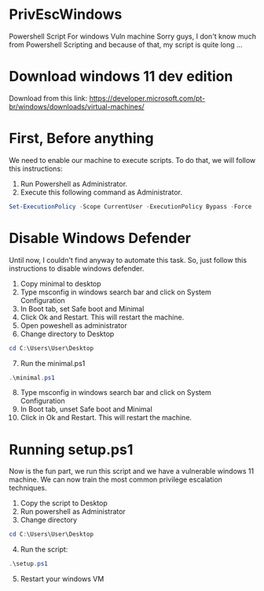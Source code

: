 # PrivEscWindows
Powershell Script For windows Vuln machine
Sorry guys, I don't know much from Powershell Scripting and because of that, my script is quite long ...

# Download windows 11 dev edition
Download from this link: https://developer.microsoft.com/pt-br/windows/downloads/virtual-machines/

# First, Before anything
We need to enable our machine to execute scripts.
To do that, we will follow this instructions:

1) Run Powershell as Administrator.
2) Execute this following command as Administrator.

```powershell
Set-ExecutionPolicy -Scope CurrentUser -ExecutionPolicy Bypass -Force
```

# Disable Windows Defender
Until now, I couldn't find anyway to automate this task. So, just follow this instructions to disable windows defender.

1) Copy minimal to desktop
2) Type msconfig in windows search bar and click on System Configuration
3) In Boot tab, set Safe boot and Minimal
4) Click Ok and Restart. This will restart the machine.
5) Open poweshell as administrator
6) Change directory to Desktop

```powershell
cd C:\Users\User\Desktop
```

7) Run the minimal.ps1

```powershell
.\minimal.ps1
```
8) Type msconfig in windows search bar and click on System Configuration
9) In Boot tab, unset Safe boot and Minimal
10) Click in Ok and Restart. This will restart the machine.

# Running setup.ps1
Now is the fun part, we run this script and we have a vulnerable windows 11 machine. We can now train the most common privilege escalation techniques.

1) Copy the script to Desktop
2) Run powershell as Administrator
3) Change directory

```powershell
cd C:\Users\User\Desktop
```
4) Run the script:

```powershell
.\setup.ps1
```

5) Restart your windows VM